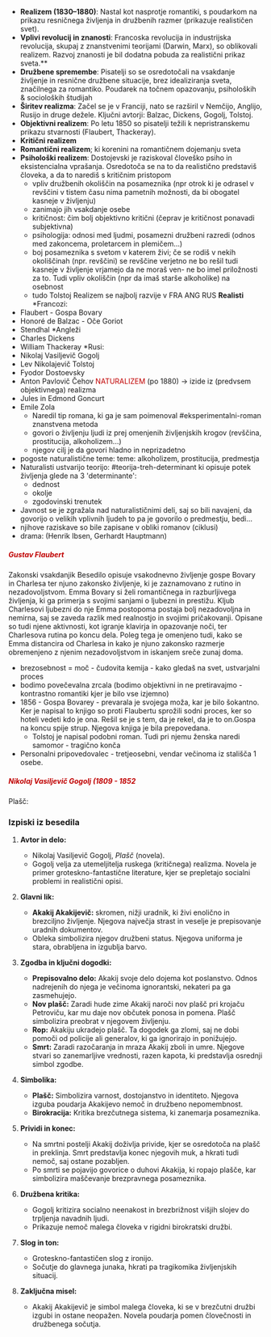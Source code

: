 - **Realizem (1830–1880)**: Nastal kot nasprotje romantiki, s poudarkom na prikazu resničnega življenja in družbenih razmer (prikazuje realističen svet).
- **Vplivi revolucij in znanosti**: Francoska revolucija in industrijska revolucija, skupaj z znanstvenimi teorijami (Darwin, Marx), so oblikovali realizem. Razvoj znanosti je bil dodatna pobuda za realistični prikaz sveta.**
- **Družbene spremembe**: Pisatelji so se osredotočali na vsakdanje življenje in resnične družbene situacije, brez idealiziranja sveta, značilnega za romantiko. Poudarek na točnem opazovanju, psiholoških & socioloških študijah
- **Širitev realizma**: Začel se je v Franciji, nato se razširil v Nemčijo, Anglijo, Rusijo in druge dežele. Ključni avtorji: Balzac, Dickens, Gogolj, Tolstoj.
- **Objektivni realizem**: Po letu 1850 so pisatelji težili k nepristranskemu prikazu stvarnosti (Flaubert, Thackeray).
- **Kritični realizem**
- **Romantični realizem**; ki korenini na romantičnem dojemanju sveta
- **Psihološki realizem**: Dostojevski je raziskoval človeško psiho in eksistencialna vprašanja.
	Osredotoča se na to da realistično predstaviš človeka, a da to narediš s kritičnim pristopom
	- vpliv družbenih okoliščin na posameznika (npr otrok ki je odrasel v revščini v tistem času nima pametnih možnosti, da bi obogatel kasneje v življenju)
	- zanimajo jih vsakdanje osebe
	- kritičnost: čim bolj objektivno kritični (čeprav je kritičnost ponavadi subjektivna)
	- psihologija: odnosi med ljudmi, posamezni družbeni razredi (odnos med zakoncema, proletarcem in plemičem...)
	- boj posameznika s svetom v katerem živi; če se rodiš v nekih okoliščinah (npr. revščini) se revščine verjetno ne bo rešil tudi kasneje v življenje vrjamejo da ne moraš ven- ne bo imel priložnosti za to. Tudi vpliv okoliščin (npr da imaš starše alkoholike) na osebnost
	- tudo Tolstoj
Realizem se najbolj razvije v FRA ANG RUS
**Realisti**
*Francozi:
- Flaubert - Gospa Bovary
- Honoré de Balzac - Oče Goriot
- Stendhal
*Angleži
- Charles Dickens
- William Thackeray
*Rusi:
- Nikolaj Vasiljevič Gogolj
- Lev Nikolajevič Tolstoj
- Fyodor Dostoevsky
- Anton Pavlovič Čehov
<font color="#c00000">NATURALIZEM</font> (po 1880) $\rightarrow$ izide iz (predvsem objektivnega) realizma 
- Jules in Edmond Goncurt
- Emile Zola 
	- Naredil tip romana, ki ga je sam poimenoval #eksperimentalni-roman znanstvena metoda
	- govori o življenju ljudi iz prej omenjenih življenjskih krogov (revščina, prostitucija, alkoholizem...)
	- njegov cilj je da govori hladno in neprizadetno
- pogoste naturalistične teme: teme: alkoholizem, prostitucija, predmestja
- Naturalisti ustvarijo teorijo: #teorija-treh-determinant ki opisuje potek življenja glede na 3 'determinante':
	- dednost
	- okolje
	- zgodovinski trenutek
- Javnost se je zgražala nad naturalističnimi deli, saj so bili navajeni, da govorijo o velikih vplivnih ljudeh to pa je govorilo o predmestju, bedi...
- njihove raziskave so bile zapisane v obliki romanov (ciklusi)
- drama: (Henrik Ibsen, Gerhardt Hauptmann)

##### <font color="#c00000">Gustav Flaubert</font>
Zakonski vsakdanjik 
Besedilo opisuje vsakodnevno življenje gospe Bovary in Charlesa ter njuno zakonsko življenje, ki je zaznamovano z rutino in nezadovoljstvom. Emma Bovary si želi romantičnega in razburljivega življenja, ki ga primerja s svojimi sanjami o ljubezni in prestižu. Kljub Charlesovi ljubezni do nje Emma postopoma postaja bolj nezadovoljna in nemirna, saj se zaveda razlik med realnostjo in svojimi pričakovanji. Opisane so tudi njene aktivnosti, kot igranje klavirja in opazovanje noči, ter Charlesova rutina po koncu dela. Poleg tega je omenjeno tudi, kako se Emma distancira od Charlesa in kako je njuno zakonsko razmerje obremenjeno z njenim nezadovoljstvom in iskanjem sreče zunaj doma.

- brezosebnost = moč - čudovita kemija - kako gledaš na svet, ustvarjalni proces
- bodimo povečevalna zrcala (bodimo objektivni in ne pretiravajmo - kontrastno romantiki kjer je bilo vse izjemno)
- 1856 - Gospa Bovarey - prevarala je svojega moža, kar je bilo šokantno. Ker je napisal to knjigo so proti Flaubertu sprožili sodni proces, ker so hoteli vedeti kdo je ona. Rešil se je s tem, da je rekel, da je to on.Gospa na koncu spije strup. Njegova knjiga je bila prepovedana.
	- Tolstoj je napisal podobni roman. Tudi pri njemu ženska naredi samomor - tragično konča
- Personalni pripovedovalec - tretjeosebni, vendar večinoma iz stališča 1 osebe.


##### <font color="#c00000">Nikolaj Vasiljevič Gogolj (1809 - 1852</font>
Plašč:
### Izpiski iz besedila

1. **Avtor in delo:**
    
    - Nikolaj Vasiljevič Gogolj, _Plašč_ (novela).
    - Gogolj velja za utemeljitelja ruskega (kritičnega) realizma. Novela je primer groteskno-fantastične literature, kjer se prepletajo socialni problemi in realistični opisi.
2. **Glavni lik:**
    
    - **Akakij Akakijevič:** skromen, nižji uradnik, ki živi enolično in brezciljno življenje. Njegova največja strast in veselje je prepisovanje uradnih dokumentov.
    - Obleka simbolizira njegov družbeni status. Njegova uniforma je stara, obrabljena in izgublja barvo.
3. **Zgodba in ključni dogodki:**
    
    - **Prepisovalno delo:** Akakij svoje delo dojema kot poslanstvo. Odnos nadrejenih do njega je večinoma ignorantski, nekateri pa ga zasmehujejo.
    - **Nov plašč:** Zaradi hude zime Akakij naroči nov plašč pri krojaču Petroviču, kar mu daje nov občutek ponosa in pomena. Plašč simbolizira preobrat v njegovem življenju.
    - **Rop:** Akakiju ukradejo plašč. Ta dogodek ga zlomi, saj ne dobi pomoči od policije ali generalov, ki ga ignorirajo in ponižujejo.
    - **Smrt:** Zaradi razočaranja in mraza Akakij zboli in umre. Njegove stvari so zanemarljive vrednosti, razen kapota, ki predstavlja osrednji simbol zgodbe.
4. **Simbolika:**
    
    - **Plašč:** Simbolizira varnost, dostojanstvo in identiteto. Njegova izguba poudarja Akakijevo nemoč in družbeno nepomembnost.
    - **Birokracija:** Kritika brezčutnega sistema, ki zanemarja posameznika.
5. **Prividi in konec:**
    
    - Na smrtni postelji Akakij doživlja privide, kjer se osredotoča na plašč in preklinja. Smrt predstavlja konec njegovih muk, a hkrati tudi nemoč, saj ostane pozabljen.
    - Po smrti se pojavijo govorice o duhovi Akakija, ki ropajo plašče, kar simbolizira maščevanje brezpravnega posameznika.
6. **Družbena kritika:**
    
    - Gogolj kritizira socialno neenakost in brezbrižnost višjih slojev do trpljenja navadnih ljudi.
    - Prikazuje nemoč malega človeka v rigidni birokratski družbi.
7. **Slog in ton:**
    
    - Groteskno-fantastičen slog z ironijo.
    - Sočutje do glavnega junaka, hkrati pa tragikomika življenjskih situacij.
8. **Zaključna misel:**
    
    - Akakij Akakijevič je simbol malega človeka, ki se v brezčutni družbi izgubi in ostane neopažen. Novela poudarja pomen človečnosti in družbenega sočutja.